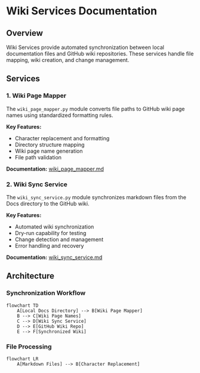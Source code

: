 # Wiki Services Documentation

## Overview
Wiki Services provide automated synchronization between local documentation files and GitHub wiki repositories. These services handle file mapping, wiki creation, and change management.

## Services
### 1. Wiki Page Mapper
The `wiki_page_mapper.py` module converts file paths to GitHub wiki page names using standardized formatting rules.

**Key Features:**
- Character replacement and formatting
- Directory structure mapping
- Wiki page name generation
- File path validation

**Documentation:** [wiki_page_mapper.md](./wiki_page_mapper.md)

### 2. Wiki Sync Service
The `wiki_sync_service.py` module synchronizes markdown files from the Docs directory to the GitHub wiki.

**Key Features:**
- Automated wiki synchronization
- Dry-run capability for testing
- Change detection and management
- Error handling and recovery

**Documentation:** [wiki_sync_service.md](./wiki_sync_service.md)

## Architecture
### Synchronization Workflow
```mermaid
flowchart TD
    A[Local Docs Directory] --> B[Wiki Page Mapper]
    B --> C[Wiki Page Names]
    C --> D[Wiki Sync Service]
    D --> E[GitHub Wiki Repo]
    E --> F[Synchronized Wiki]
```

### File Processing
```mermaid
flowchart LR
    A[Markdown Files] --> B[Character Replacement]
